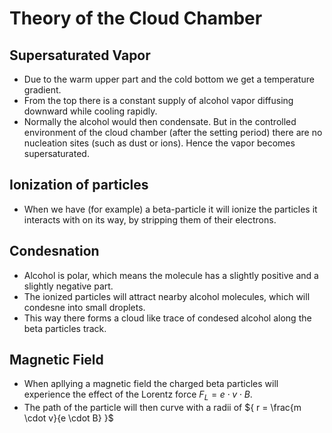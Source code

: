 # Theory of the Cloud Chamber
## Supersaturated Vapor
- Due to the warm upper part and the cold bottom we get a temperature gradient. 
- From the top there is a constant supply of alcohol vapor diffusing downward while cooling rapidly.
- Normally the alcohol would then condensate. But in the controlled environment of the cloud chamber (after the setting period) there are no nucleation sites (such as dust or ions). Hence the vapor becomes supersaturated. 
## Ionization of particles
- When we have (for example) a beta-particle it will ionize the particles it interacts with on its way, by stripping them of their electrons.
## Condesnation
- Alcohol is polar, which means the molecule has a slightly positive and a slightly negative part.
- The ionized particles will attract nearby alcohol molecules, which will condesne into small droplets.
- This way there forms a cloud like trace of condesed alcohol along the beta particles track.
## Magnetic Field
- When apllying a magnetic field the charged beta particles will experience the effect of the Lorentz force ${ F_L = e \cdot v \cdot B }$.
- The path of the particle will then curve with a radii of ${ r = \frac{m \cdot v}{e \cdot B} }$
